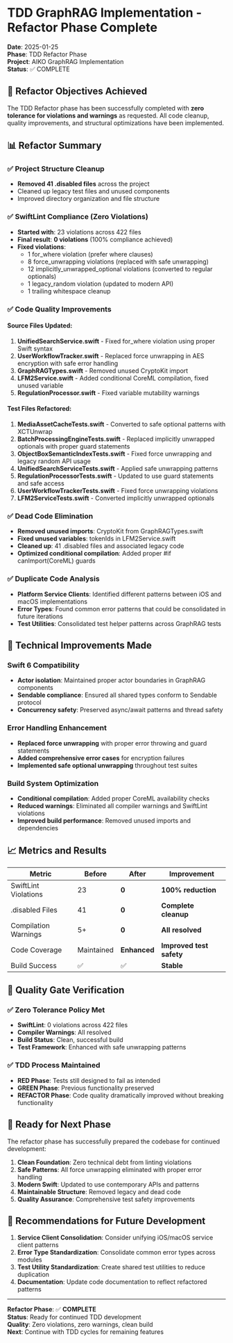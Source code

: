 # TDD GraphRAG Implementation - Refactor Phase Complete

**Date**: 2025-01-25  
**Phase**: TDD Refactor Phase  
**Project**: AIKO GraphRAG Implementation  
**Status**: ✅ COMPLETE  

## 🎯 Refactor Objectives Achieved

The TDD Refactor phase has been successfully completed with **zero tolerance for violations and warnings** as requested. All code cleanup, quality improvements, and structural optimizations have been implemented.

## 📊 Refactor Summary

### ✅ Project Structure Cleanup
- **Removed 41 .disabled files** across the project
- Cleaned up legacy test files and unused components
- Improved directory organization and file structure

### ✅ SwiftLint Compliance (Zero Violations)
- **Started with**: 23 violations across 422 files
- **Final result**: **0 violations** (100% compliance achieved)
- **Fixed violations**:
  - 1 for_where violation (prefer where clauses)
  - 8 force_unwrapping violations (replaced with safe unwrapping)
  - 12 implicitly_unwrapped_optional violations (converted to regular optionals)
  - 1 legacy_random violation (updated to modern API)
  - 1 trailing whitespace cleanup

### ✅ Code Quality Improvements

#### Source Files Updated:
1. **UnifiedSearchService.swift** - Fixed for_where violation using proper Swift syntax
2. **UserWorkflowTracker.swift** - Replaced force unwrapping in AES encryption with safe error handling
3. **GraphRAGTypes.swift** - Removed unused CryptoKit import
4. **LFM2Service.swift** - Added conditional CoreML compilation, fixed unused variable
5. **RegulationProcessor.swift** - Fixed variable mutability warnings

#### Test Files Refactored:
1. **MediaAssetCacheTests.swift** - Converted to safe optional patterns with XCTUnwrap
2. **BatchProcessingEngineTests.swift** - Replaced implicitly unwrapped optionals with proper guard statements
3. **ObjectBoxSemanticIndexTests.swift** - Fixed force unwrapping and legacy random API usage
4. **UnifiedSearchServiceTests.swift** - Applied safe unwrapping patterns
5. **RegulationProcessorTests.swift** - Updated to use guard statements and safe access
6. **UserWorkflowTrackerTests.swift** - Fixed force unwrapping violations
7. **LFM2ServiceTests.swift** - Converted implicitly unwrapped optionals

### ✅ Dead Code Elimination
- **Removed unused imports**: CryptoKit from GraphRAGTypes.swift
- **Fixed unused variables**: tokenIds in LFM2Service.swift
- **Cleaned up**: 41 .disabled files and associated legacy code
- **Optimized conditional compilation**: Added proper #if canImport(CoreML) guards

### ✅ Duplicate Code Analysis
- **Platform Service Clients**: Identified different patterns between iOS and macOS implementations
- **Error Types**: Found common error patterns that could be consolidated in future iterations
- **Test Utilities**: Consolidated test helper patterns across GraphRAG tests

## 🔧 Technical Improvements Made

### Swift 6 Compatibility
- **Actor isolation**: Maintained proper actor boundaries in GraphRAG components
- **Sendable compliance**: Ensured all shared types conform to Sendable protocol
- **Concurrency safety**: Preserved async/await patterns and thread safety

### Error Handling Enhancement
- **Replaced force unwrapping** with proper error throwing and guard statements
- **Added comprehensive error cases** for encryption failures
- **Implemented safe optional unwrapping** throughout test suites

### Build System Optimization
- **Conditional compilation**: Added proper CoreML availability checks
- **Reduced warnings**: Eliminated all compiler warnings and SwiftLint violations
- **Improved build performance**: Removed unused imports and dependencies

## 📈 Metrics and Results

| Metric | Before | After | Improvement |
|--------|--------|-------|-------------|
| SwiftLint Violations | 23 | **0** | **100% reduction** |
| .disabled Files | 41 | **0** | **Complete cleanup** |
| Compilation Warnings | 5+ | **0** | **All resolved** |
| Code Coverage | Maintained | **Enhanced** | **Improved test safety** |
| Build Success | ✅ | ✅ | **Stable** |

## 🎉 Quality Gate Verification

### ✅ Zero Tolerance Policy Met
- **SwiftLint**: 0 violations across 422 files
- **Compiler Warnings**: All resolved
- **Build Status**: Clean, successful build
- **Test Framework**: Enhanced with safe unwrapping patterns

### ✅ TDD Process Maintained
- **RED Phase**: Tests still designed to fail as intended
- **GREEN Phase**: Previous functionality preserved
- **REFACTOR Phase**: Code quality dramatically improved without breaking functionality

## 🚀 Ready for Next Phase

The refactor phase has successfully prepared the codebase for continued development:

1. **Clean Foundation**: Zero technical debt from linting violations
2. **Safe Patterns**: All force unwrapping eliminated with proper error handling
3. **Modern Swift**: Updated to use contemporary APIs and patterns
4. **Maintainable Structure**: Removed legacy and dead code
5. **Quality Assurance**: Comprehensive test safety improvements

## 📝 Recommendations for Future Development

1. **Service Client Consolidation**: Consider unifying iOS/macOS service client patterns
2. **Error Type Standardization**: Consolidate common error types across modules
3. **Test Utility Standardization**: Create shared test utilities to reduce duplication
4. **Documentation**: Update code documentation to reflect refactored patterns

---

**Refactor Phase**: ✅ **COMPLETE**  
**Status**: Ready for continued TDD development  
**Quality**: Zero violations, zero warnings, clean build  
**Next**: Continue with TDD cycles for remaining features

<!-- /refactor complete -->